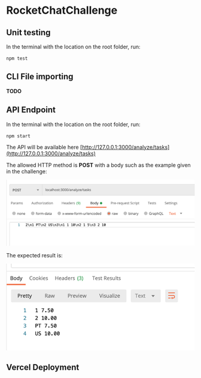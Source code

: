 # RocketChatChallenge

## Unit testing
In the terminal with the location on the root folder, run:

    npm test
    
## CLI File importing 
**TODO**


## API Endpoint
In the terminal with the location on the root folder, run:

    npm start

The API will be available here [http://127.0.0.1:3000/analyze/tasks](http://127.0.0.1:3000/analyze/tasks)

The allowed HTTP method is **POST** with a body such as the example given in the challenge:

![Postman request example](./assets/request.png "Postman request example")

The expected result is:

![Postman response example](./assets/response.png "Postman response example")

## Vercel Deployment







